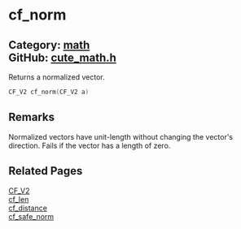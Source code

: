 [](../header.md ':include')

# cf_norm

Category: [math](https://github.com/RandyGaul/cute_framework/blob/master/docs/api_reference?id=math)  
GitHub: [cute_math.h](https://github.com/RandyGaul/cute_framework/blob/master/include/cute_math.h)  
---

Returns a normalized vector.

```cpp
CF_V2 cf_norm(CF_V2 a)
```

## Remarks

Normalized vectors have unit-length without changing the vector's direction. Fails if the vector has a length of zero.

## Related Pages

[CF_V2](https://github.com/RandyGaul/cute_framework/blob/master/docs/math/cf_v2.md)  
[cf_len](https://github.com/RandyGaul/cute_framework/blob/master/docs/math/cf_len.md)  
[cf_distance](https://github.com/RandyGaul/cute_framework/blob/master/docs/math/cf_distance.md)  
[cf_safe_norm](https://github.com/RandyGaul/cute_framework/blob/master/docs/math/cf_safe_norm.md)  
